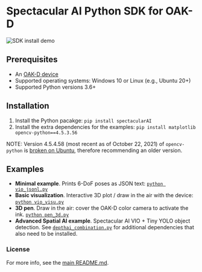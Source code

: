# Spectacular AI Python SDK for OAK-D

![SDK install demo](https://spectacularai.github.io/demo-gifs/gif/pip-install.gif)

## Prerequisites

 * An [OAK-D device](https://store.opencv.ai/products/oak-d)
 * Supported operating systems: Windows 10 or Linux (e.g., Ubuntu 20+)
 * Supported Python versions 3.6+

## Installation

 1. Install the Python pacakge: `pip install spectacularAI`
 2. Install the extra dependencies for the examples: `pip install matplotlib opencv-python==4.5.3.56`

NOTE: Version 4.5.4.58 (most recent as of October 22, 2021) of `opencv-python` is [broken on Ubuntu](https://github.com/opencv/opencv-python/issues/572), therefore recommending an older version.

## Examples

 * **Minimal example**. Prints 6-DoF poses as JSON text: [`python vio_jsonl.py`](vio_jsonl.py)
 * **Basic visualization**. Interactive 3D plot / draw in the air with the device: [`python vio_visu.py`](vio_visu.py)
 * **3D pen**. Draw in the air: cover the OAK-D color camera to activate the ink. [`python pen_3d.py`](pen_3d.py)
 * **Advanced Spatial AI example**. Spectacular AI VIO + Tiny YOLO object detection.
    See [`depthai_combination.py`](depthai_combination.py) for additional dependencies that also need to be installed.

### License

For more info, see the [main README.md](../../README.md).
